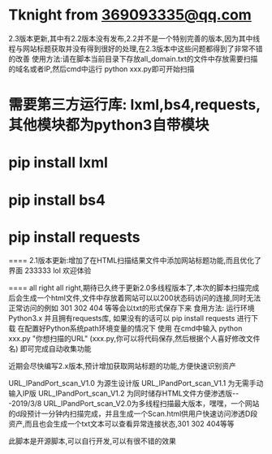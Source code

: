 # Tknight from 369093335@qq.com
2.3版本更新,其中有2.2版本没有发布,2.2并不是一个特别完善的版本,因为其中线程与网站标题获取并没有得到很好的处理,在2.3版本中这些问题都得到了非常不错的改善
使用方法:请在脚本当前目录下存放all_domain.txt的文件中存放需要扫描的域名或者IP,然后cmd中运行 python xxx.py即可开始扫描
# 需要第三方运行库: lxml,bs4,requests,其他模块都为python3自带模块
# pip install lxml
# pip install bs4
# pip install requests

====
2.1版本更新:增加了在HTML扫描结果文件中添加网站标题功能,而且优化了界面 233333 lol  欢迎体验

====
all right all right,期待已久终于更新2.0多线程版本了,本次的脚本扫描完成后会生成一个html文件,文件中存放着网站可以以200状态码访问的连接,同时无法正常访问的例如 301  302  404 等等会以txt的形式保存下来
食用方法:
  运行环境 Python3.x   并且拥有requests库, 如果没有的话可以 pip install requests 进行下载
  在配置好Python系统path环境变量的情况下 使用 在cmd中输入 python xxx.py "你想扫描的URL"    (xxx.py,你可以将代码保存,然后根据个人喜好修改文件名)
  即可完成自动收集功能

近期会尽快编写2.x版本,预计增加获取网站标题的功能,方便快速识别资产

URL_IPandPort_scan_V1.0 为源生设计版
URL_IPandPort_scan_V1.1 为无需手动输入IP版
URL_IPandPort_scan_V1.2 为同时储存HTML文件方便渗透版---2019/3/8
URL_IPandPort_scan_V2.0为多线程扫描最大版本，嘿嘿，一个网站的d段预计一分钟内扫描完成，并且生成一个Scan.html供用户快速访问渗透D段资产,而且也会生成一个txt文本可以查看异常连接状态,301 302 404等等 

此脚本是开源脚本,可以自行开发,可以有很不错的效果
